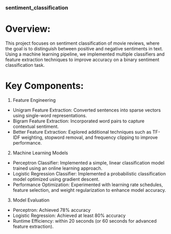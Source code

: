 ### sentiment_classification
# Overview:
This project focuses on sentiment classification of movie reviews, where the goal is to distinguish between positive and negative sentiments in text. Using a machine learning pipeline, we implemented multiple classifiers and feature extraction techniques to improve accuracy on a binary sentiment classification task.

# Key Components:
1. Feature Engineering
  - Unigram Feature Extraction: Converted sentences into sparse vectors using single-word representations.
  - Bigram Feature Extraction: Incorporated word pairs to capture contextual sentiment.
  - Better Feature Extraction: Explored additional techniques such as TF-IDF weighting, stopword removal, and frequency clipping to improve performance.
2. Machine Learning Models
  - Perceptron Classifier: Implemented a simple, linear classification model trained using an online learning approach.
  - Logistic Regression Classifier: Implemented a probabilistic classification model optimized using gradient descent.
  - Performance Optimization: Experimented with learning rate schedules, feature selection, and weight regularization to enhance model accuracy.
3. Model Evaluation
  - Perceptron: Achieved 78% accuracy
  - Logistic Regression: Achieved at least 80% accuracy
  - Runtime Efficiency: within 20 seconds (or 60 seconds for advanced feature extraction).

